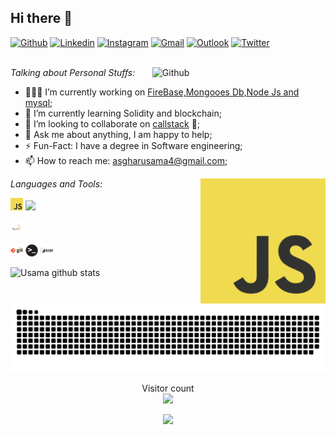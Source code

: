 ## Hi there 👋

[![Github](https://img.shields.io/badge/-Github-000?style=flat&logo=Github&logoColor=white)](https://github.com/osamaasgharsulfi/)
[![Linkedin](https://img.shields.io/badge/-LinkedIn-blue?style=flat&logo=Linkedin&logoColor=white)](https://www.linkedin.com/in/usama-asghar-1bb41818b/)
[![Instagram](https://img.shields.io/badge/-Instagram-c13584?style=flat&labelColor=c13584&logo=instagram&logoColor=white)](https://www.instagram.com/usama_asghar7866/)
[![Gmail](https://img.shields.io/badge/-Gmail-c14438?style=flat&logo=Gmail&logoColor=white)](mailto:asgharusama4@gmail.com)
[![Outlook](https://img.shields.io/badge/-Outlook-0078D4?style=flat&logo=Microsoft-Outlook&logoColor=white)](mailto:asgharusama4@gmail.com)
[![Twitter](https://img.shields.io/badge/-twitter-0078D4?style=flat&logo=twitter-Outlook&logoColor=white)](https://twitter.com/malikosama888/)
<br />
<br />

  <img width="55%" align="right" alt="Github" src="https://raw.githubusercontent.com/onimur/.github/master/.resources/git-header.svg" />
  
  
*Talking about Personal Stuffs:*


- 👨🏽‍💻 I’m currently working on [FireBase,Mongooes Db,Node Js and mysql](https://github.com/facebook/react-native);
- 🌱 I’m currently learning Solidity and blockchain; 
- 👯 I’m looking to collaborate on [callstack](https://github.com/callstack) 🤝;
- 💬 Ask me about anything, I am happy to help;
- ⚡ Fun-Fact: I have a degree in Software engineering;
- 📫 How to reach me: asgharusama4@gmail.com;




<img height="200" align="right"  src="https://raw.githubusercontent.com/github/explore/59009b1589a883459c0ae19044e3e7e3ec0c4e0a/topics/javascript/javascript.png">

*Languages and Tools:*  

<code><img height="20" src="https://raw.githubusercontent.com/github/explore/59009b1589a883459c0ae19044e3e7e3ec0c4e0a/topics/javascript/javascript.png"></code>
<code><img height="20" src="https://avatars1.githubusercontent.com/ml/7?s=400&v=4"></code>


<code><img height="20" src="https://raw.githubusercontent.com/github/explore/80688e429a7d4ef2fca1e82350fe8e3517d3494d/topics/mysql/mysql.png"></code>

<code><img height="20" src="https://raw.githubusercontent.com/github/explore/80688e429a7d4ef2fca1e82350fe8e3517d3494d/topics/git/git.png"></code>
<code><img height="20" src="https://raw.githubusercontent.com/github/explore/80688e429a7d4ef2fca1e82350fe8e3517d3494d/topics/terminal/terminal.png"></code>
<code><img height="20" src="https://raw.githubusercontent.com/github/explore/80688e429a7d4ef2fca1e82350fe8e3517d3494d/topics/bash/bash.png"></code>

![Usama github stats](https://github-readme-stats.vercel.app/api?username=osamaasgharsulfi&show_icons=true&hide_border=true)

![](https://github.com/Platane/snk/raw/output/github-contribution-grid-snake.svg)

<p align="center"> 
  Visitor count<br>
  <img src="https://profile-counter.glitch.me/osamaasgharsulfi/count.svg" />
</p>

<p align='center'>
    <img src="https://gidigi.com/cdn/love.gif">
</p> 

